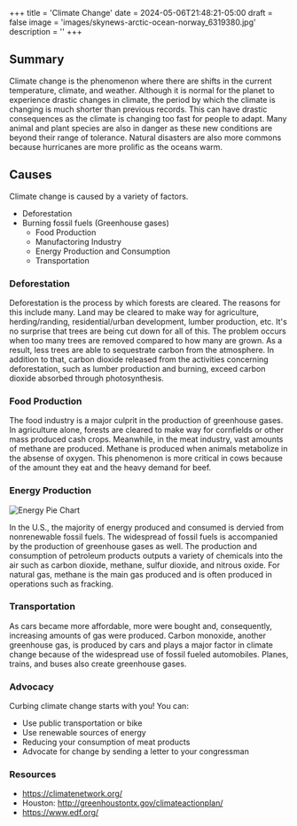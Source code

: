 +++
title = 'Climate Change'
date = 2024-05-06T21:48:21-05:00
draft = false
image = 'images/skynews-arctic-ocean-norway_6319380.jpg'
description = ''
+++

## Summary
Climate change is the phenomenon where there are shifts in the current temperature, climate, and weather. Although it is normal for the planet to experience drastic changes in climate, the period by which the climate is changing is much shorter than previous records. This can have drastic consequences as the climate is changing too fast for people to adapt. Many animal and plant species are also in danger as these new conditions are beyond their range of tolerance. Natural disasters are also more commons because hurricanes are more prolific as the oceans warm.

## Causes
Climate change is caused by a variety of factors. 
  - Deforestation
  - Burning fossil fuels (Greenhouse gases)
    - Food Production
    - Manufactoring Industry
    - Energy Production and Consumption
    - Transportation

### Deforestation
Deforestation is the process by which forests are cleared. The reasons for this include many. Land may be cleared to make way for agriculture, herding/randing, residential/urban development, lumber production, etc. It's no surprise that trees are being cut down for all of this. The problem occurs when too many trees are removed compared to how many are grown. As a result, less trees are able to sequestrate carbon from the atmosphere. In addition to that, carbon dioxide released from the activities concerning deforestation, such as lumber production and burning, exceed carbon dioxide absorbed through photosynthesis.

### Food Production
The food industry is a major culprit in the production of greenhouse gases. In agriculture alone, forests are cleared to make way for cornfields or other mass produced cash crops. Meanwhile, in the meat industry, vast amounts of methane are produced. Methane is produced when animals metabolize in the absense of oxygen. This phenomenon is more critical in cows because of the amount they eat and the heavy demand for beef. 

### Energy Production
![Energy Pie Chart](../../images/energyproduction.png)

In the U.S., the majority of energy produced and consumed is dervied from nonrenewable fossil fuels. The widespread of fossil fuels is accompanied by the production of greenhouse gases as well. The production and consumption of petroleum products outputs a variety of chemicals into the air such as carbon dioxide, methane, sulfur dioxide, and nitrous oxide. For natural gas, methane is the main gas produced and is often produced in operations such as fracking.

### Transportation
As cars became more affordable, more were bought and, consequently, increasing amounts of gas were produced. Carbon monoxide, another greenhouse gas, is produced by cars and plays a major factor in climate change because of the widespread use of fossil fueled automobiles. Planes, trains, and buses also create greenhouse gases.

### Advocacy
Curbing climate change starts with you! You can:
  - Use public transportation or bike
  - Use renewable sources of energy
  - Reducing your consumption of meat products
  - Advocate for change by sending a letter to your congressman

### Resources
  - https://climatenetwork.org/
  - Houston: http://greenhoustontx.gov/climateactionplan/
  - https://www.edf.org/
